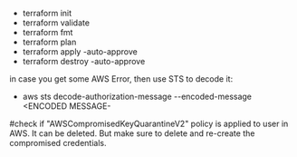 - terraform init
- terraform validate
- terraform fmt
- terraform plan
- terraform apply -auto-approve
- terraform destroy -auto-approve

in case you get some AWS Error, then use STS to decode it:
- aws sts decode-authorization-message --encoded-message <ENCODED MESSAGE- 

#check if "AWSCompromisedKeyQuarantineV2" policy is applied to user in AWS. It can be deleted. But make sure to delete and re-create the compromised credentials.

